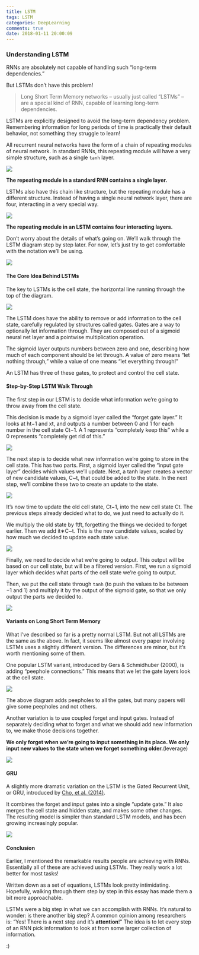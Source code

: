 ```yaml
---
title: LSTM
tags: LSTM
categories: DeepLearning
comments: true
date: 2018-01-11 20:00:09
---
```



### Understanding LSTM

RNNs are absolutely not capable of handling such “long-term dependencies.”

But LSTMs don’t have this problem!

> Long Short Term Memory networks – usually just called “LSTMs” – are a special kind of RNN, capable of learning long-term dependencies.

LSTMs are explicitly designed to avoid the long-term dependency problem. Remembering information for long periods of time is practically their default behavior, not something they struggle to learn!

All recurrent neural networks have the form of a chain of repeating modules of neural network. In standard RNNs, this repeating module will have a very simple structure, such as a single `tanh` layer.

![](http://oslivcbny.bkt.clouddn.com/LSTM3-SimpleRNN.png)

**The repeating module in a standard RNN contains a single layer.**

LSTMs also have this chain like structure, but the repeating module has a different structure. Instead of having a single neural network layer, there are four, interacting in a very special way.

![](http://oslivcbny.bkt.clouddn.com/LSTM3-chain.png)

**The repeating module in an LSTM contains four interacting layers.**

Don’t worry about the details of what’s going on. We’ll walk through the LSTM diagram step by step later. For now, let’s just try to get comfortable with the notation we’ll be using.

![](http://oslivcbny.bkt.clouddn.com/LSTM2-notation.png)

#### The Core Idea Behind LSTMs

The key to LSTMs is the cell state, the horizontal line running through the top of the diagram.

![](http://oslivcbny.bkt.clouddn.com/LSTM3-C-line.png)

The LSTM does have the ability to remove or add information to the cell state, carefully regulated by structures called gates. Gates are a way to optionally let information through. They are composed out of a sigmoid neural net layer and a pointwise multiplication operation.

The sigmoid layer outputs numbers between zero and one, describing how much of each component should be let through. A value of zero means “let nothing through,” while a value of one means “let everything through!”

An LSTM has three of these gates, to protect and control the cell state.

#### Step-by-Step LSTM Walk Through

The first step in our LSTM is to decide what information we’re going to throw away from the cell state.

This decision is made by a sigmoid layer called the “forget gate layer.” It looks at ht−1 and xt, and outputs a number between 0 and 1 for each number in the cell state Ct−1. A 1 represents “completely keep this” while a 0 represents “completely get rid of this.”

![](http://oslivcbny.bkt.clouddn.com/LSTM3-focus-f.png)

The next step is to decide what new information we’re going to store in the cell state. This has two parts. First, a sigmoid layer called the “input gate layer” decides which values we’ll update. Next, a tanh layer creates a vector of new candidate values, C~t, that could be added to the state. In the next step, we’ll combine these two to create an update to the state.

![](http://oslivcbny.bkt.clouddn.com/LSTM3-focus-i.png)

It’s now time to update the old cell state, Ct−1, into the new cell state Ct. The previous steps already decided what to do, we just need to actually do it.

We multiply the old state by ftft, forgetting the things we decided to forget earlier. Then we add it∗C~t. This is the new candidate values, scaled by how much we decided to update each state value.

![](http://oslivcbny.bkt.clouddn.com/LSTM3-focus-C.png)

Finally, we need to decide what we’re going to output. This output will be based on our cell state, but will be a filtered version. First, we run a sigmoid layer which decides what parts of the cell state we’re going to output.

Then, we put the cell state through `tanh` (to push the values to be between −1 and 1) and multiply it by the output of the sigmoid gate, so that we only output the parts we decided to.

![](http://oslivcbny.bkt.clouddn.com/LSTM3-focus-o.png)

#### Variants on Long Short Term Memory

What I’ve described so far is a pretty normal LSTM. But not all LSTMs are the same as the above. In fact, it seems like almost every paper involving LSTMs uses a slightly different version. The differences are minor, but it’s worth mentioning some of them.

One popular LSTM variant, introduced by Gers & Schmidhuber (2000), is adding “peephole connections.” This means that we let the gate layers look at the cell state.

![](http://oslivcbny.bkt.clouddn.com/LSTM3-var-peepholes.png)

The above diagram adds peepholes to all the gates, but many papers will give some peepholes and not others.

Another variation is to use coupled forget and input gates. Instead of separately deciding what to forget and what we should add new information to, we make those decisions together.

**We only forget when we’re going to input something in its place. We only input new values to the state when we forget something older.**(leverage)

![](http://oslivcbny.bkt.clouddn.com/LSTM3-var-tied.png)

#### GRU

A slightly more dramatic variation on the LSTM is the Gated Recurrent Unit, or GRU, introduced by [Cho, et al. (2014)](http://arxiv.org/pdf/1406.1078v3.pdf).

It combines the forget and input gates into a single “update gate.” It also merges the cell state and hidden state, and makes some other changes. The resulting model is simpler than standard LSTM models, and has been growing increasingly popular.

![](http://oslivcbny.bkt.clouddn.com/LSTM3-var-GRU.png)

#### Conclusion

Earlier, I mentioned the remarkable results people are achieving with RNNs. Essentially all of these are achieved using LSTMs. They really work a lot better for most tasks!

Written down as a set of equations, LSTMs look pretty intimidating. Hopefully, walking through them step by step in this essay has made them a bit more approachable.

LSTMs were a big step in what we can accomplish with RNNs. It’s natural to wonder: is there another big step? A common opinion among researchers is: “Yes! There is a next step and it’s **attention**!” The idea is to let every step of an RNN pick information to look at from some larger collection of information.

:)
